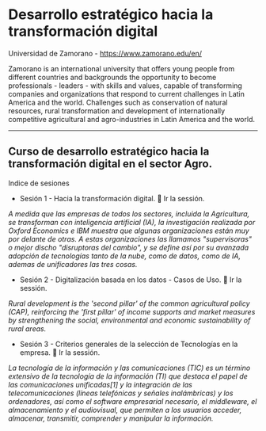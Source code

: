 # Desarrollo estratégico hacia la transformación digital 

Universidad de Zamorano -  https://www.zamorano.edu/en/

Zamorano is an international university that offers young people from different countries and backgrounds the opportunity to become professionals - leaders - with skills and values, capable of transforming companies and organizations that respond to current challenges in Latin America and the world. Challenges such as conservation of natural resources, rural transformation and development of internationally competitive agricultural and agro-industries in Latin America and the world.

<HR>
  
## Curso de desarrollo estratégico hacia la transformación digital en el sector Agro.

Indice de sesiones

- Sesión 1 - Hacia la transformación digital. 🔗 Ir la sessión.
  
*A medida que las empresas de todos los sectores, incluida la Agricultura, se transforman con inteligencia artificial (IA), la investigación realizada por Oxford Economics e IBM muestra que algunas organizaciones están muy por delante de otras. A estas organizaciones las llamamos "supervisoras" o mejor discho "disruptoras del cambio", y se define así por su avanzada adopción de tecnologías tanto de la nube, como de datos, como de IA, ademas de unificadores las tres cosas.* 
  

  
- Sesión 2 - Digitalización basada en los datos - Casos de Uso. 🔗 Ir la sessión. 
  
*Rural development is the 'second pillar' of the common agricultural policy (CAP), reinforcing the 'first pillar' of income supports and market measures by strengthening the social, environmental and economic sustainability of rural areas.*
  
- Sesión 3 - Criterios generales de la selección de Tecnologías en la empresa. 🔗 Ir la sessión.
  
*La tecnología de la información y las comunicaciones (TIC) es un término extensivo de la tecnología de la información (TI) que destaca el papel de las comunicaciones unificadas[1] y la integración de las telecomunicaciones (líneas telefónicas y señales inalámbricas) y los ordenadores, así como el software empresarial necesario, el middleware, el almacenamiento y el audiovisual, que permiten a los usuarios acceder, almacenar, transmitir, comprender y manipular la información.*
  

